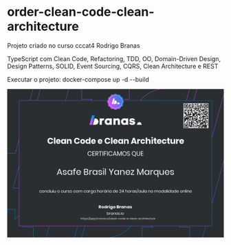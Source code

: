 # order-clean-code-clean-architecture
Projeto criado no curso cccat4 Rodrigo Branas

TypeScript com Clean Code, Refactoring, TDD, OO, Domain-Driven Design, Design Patterns, SOLID, Event Sourcing, CQRS, Clean Architecture e REST

Executar o projeto: docker-compose up -d --build

![Alt text](images/image.png?raw=true "Certificado")
